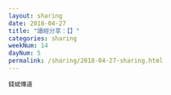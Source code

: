 ```yaml
---
layout: sharing
date: 2018-04-27
title: "讀經分享：【】"
categories: sharing
weekNum: 14
dayNum: 5
permalink: /sharing/2018-04-27-sharing.html
---
```


`錢斌傳道`
